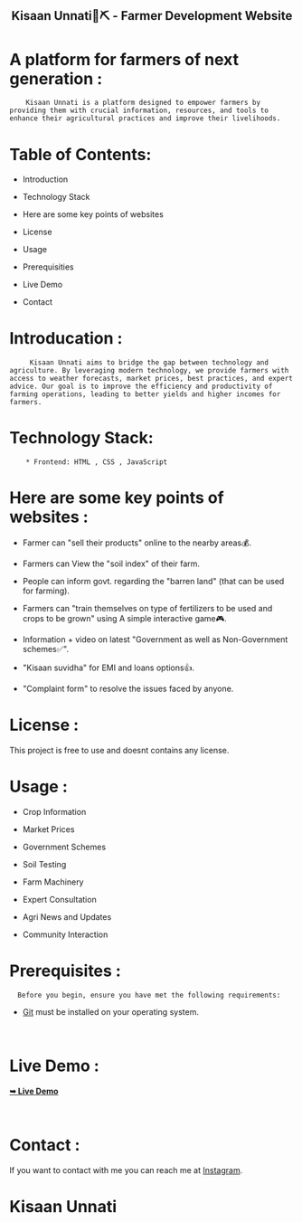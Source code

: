 <h2 align="center"> Kisaan Unnati🌱⛏️
- Farmer Development Website</h2>
      

# A platform for farmers of next generation :

        Kisaan Unnati is a platform designed to empower farmers by providing them with crucial information, resources, and tools to enhance their agricultural practices and improve their livelihoods.

 
 # Table of Contents:

 * Introduction 

 * Technology Stack

 * Here are some key points of websites

 * License    

 * Usage

 * Prerequisities

 * Live Demo

 * Contact


 # Introducation :

         Kisaan Unnati aims to bridge the gap between technology and agriculture. By leveraging modern technology, we provide farmers with access to weather forecasts, market prices, best practices, and expert advice. Our goal is to improve the efficiency and productivity of farming operations, leading to better yields and higher incomes for farmers. 
         

# Technology Stack: 
        * Frontend: HTML , CSS , JavaScript


# Here are some key points of websites :

* Farmer can "sell their products" online to the nearby areas💰.

* Farmers can View the "soil index" of their farm.

* People can inform govt. regarding the "barren land" 
        (that can be used for farming).

* Farmers can "train themselves on type of fertilizers to be used and crops to be grown" using A simple interactive game🎮.

* Information + video on latest "Government as well as Non-Government schemes✅".

* "Kisaan suvidha" for EMI and loans options👍.
  
* "Complaint form" to resolve the issues faced by anyone.


# License :
This project is free to use and doesnt contains any license.

# Usage :
* Crop Information

* Market Prices

* Government Schemes

* Soil Testing

* Farm Machinery

* Expert Consultation

* Agri News and Updates

* Community Interaction


# Prerequisites :
      Before you begin, ensure you have met the following requirements:

* [Git](https://git-scm.com/downloads "Download Git") must be installed on your operating system.

<br>

# Live Demo :
<a href=""><strong>➥ Live Demo</strong></a>

<br>

# Contact :
  If you want to contact with me you can reach me at [Instagram](https://www.instagram.com/.a.b.h.i.j.a.t./).

# Kisaan Unnati


